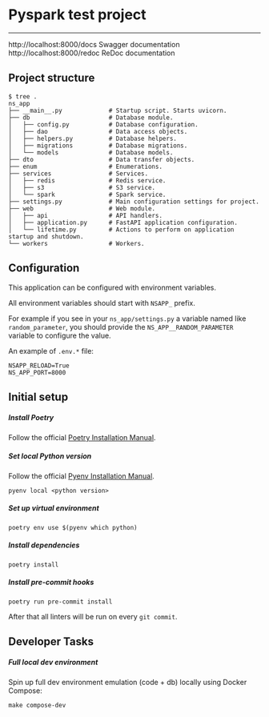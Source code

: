 # Pyspark test project


---

http://localhost:8000/docs Swagger documentation\
http://localhost:8000/redoc ReDoc documentation

## Project structure

```shell
$ tree .
ns_app
├── __main__.py             # Startup script. Starts uvicorn.
├── db                      # Database module.
│   ├── config.py           # Database configuration.
│   ├── dao                 # Data access objects.
│   ├── helpers.py          # Database helpers.
│   ├── migrations          # Database migrations.
│   └── models              # Database models.
├── dto                     # Data transfer objects.
├── enum                    # Enumerations.
├── services                # Services.
│   ├── redis               # Redis service.
│   ├── s3                  # S3 service.
│   └── spark               # Spark service.
├── settings.py             # Main configuration settings for project.
├── web                     # Web module.
│   ├── api                 # API handlers.
│   ├── application.py      # FastAPI application configuration.
│   └── lifetime.py         # Actions to perform on application startup and shutdown.
└── workers                 # Workers.
```

## Configuration

This application can be configured with environment variables.

All environment variables should start with `NSAPP_` prefix.

For example if you see in your `ns_app/settings.py` a variable named like
`random_parameter`, you should provide the `NS_APP__RANDOM_PARAMETER`
variable to configure the value.

An example of `.env.*` file:

```shell
NSAPP_RELOAD=True
NS_APP_PORT=8000
```

## Initial setup

##### Install Poetry

Follow the official [Poetry Installation Manual](https://python-poetry.org/docs/#installation).

##### Set local Python version

Follow the official [Pyenv Installation Manual](https://github.com/pyenv/pyenv#installation).

```shell
pyenv local <python version>
```

##### Set up virtual environment

```shell
poetry env use $(pyenv which python)
```

##### Install dependencies

```shell
poetry install
```

##### Install pre-commit hooks

```shell
poetry run pre-commit install
```

After that all linters will be run on every `git commit`.


## Developer Tasks

##### Full local dev environment

Spin up full dev environment emulation (code + db) locally using Docker Compose:

```shell
make compose-dev
```
